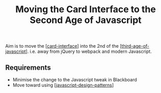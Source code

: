 ﻿---
title: Moving the Card Interface to the Second Age of Javascript
---
Aim is to move the [[card-interface]] into the 2nd of the [[third-age-of-javascript]]. i.e. away from jQuery to webpack and modern Javascript.

## Requirements

- Minimise the change to the Javascript tweak in Blackboard
- Move toward using [[javascript-design-patterns]]



[//begin]: # "Autogenerated link references for markdown compatibility"
[card-interface]: card-interface "Card Interface"
[third-age-of-javascript]: Web-development/third-age-of-javascript "Third age of Javascript"
[javascript-design-patterns]: javascript-design-patterns "javascript-design-patterns"
[//end]: # "Autogenerated link references"